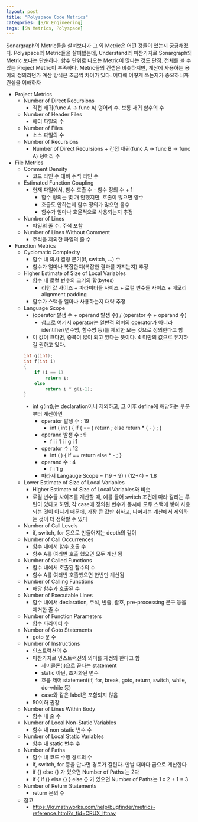 ```yaml
---
layout: post
title: "Polyspace Code Metrics"
categories: [S/W Engineering]
tags: [SW Metrics, Polyspace]
---
```


Sonargraph의 Metric들을 살펴보다가 그 외 Metric은 어떤 것들이 있는지 궁금해졌다. Polyspace의 Metric들을 살펴봤는데, Understand와 마찬가지로 Sonargraph의 Metric 보다는 단순하다. 함수 단위로 나오는 Metric이 많다는 것도 단점. 전체를 볼 수 있는 Project Metric이 부족하다. Metric들의 컨셉은 비슷하지만, 계산에 사용하는 용어의 정의라던가 계산 방식은 조금씩 차이가 있다. 어디에 어떻게 쓰는지가 중요하니까 컨셉을 이해하자

* Project Metrics
	* Number of Direct Recursions
		* 직접 재귀(func A -> func A) 덩어리 수. 보통 재귀 함수의 수
	* Number of Header Files
		* 헤더 파일의 수
	* Number of Files
		* 소스 파일의 수
	* Number of Recursions
		* Number of Direct Recursions + 간접 재귀(func A -> func B -> func A) 덩어리 수
* File Metrics
	* Comment Density
		* 코드 라인 수 대비 주석 라인 수
	* Estimated Function Coupling
		* 현재 파일에서, 함수 호출 수 - 함수 정의 수 + 1
			* 함수 정의는 몇 개 안했지만, 호출이 많으면 양수
			* 호출도 안하는데 함수 정의가 많으면 음수
			* 함수가 얼마나 효율적으로 사용되는지 추정
	* Number of Lines
		* 파일의 줄 수. 주석 포함
	* Number of Lines Without Comment
		* 주석을 제외한 파일의 줄 수
* Function Metrics
	* Cyclomatic Complexity
		* 함수 내 의사 결정 분기(if, switch, ...) 수
		* 함수가 얼마나 복잡한지(복잡한 결과를 가지는지) 추정
	* Higher Estimate of Size of Local Variables
		* 함수 내 로컬 변수의 크기의 합(bytes)
			* 리턴 값 사이즈 + 파라미터들 사이즈 + 로컬 변수들 사이즈 + 메모리 alignment padding
		* 함수가 스택을 얼마나 사용하는지 대략 추정
	* Language Scope
		* (operator 발생 수 + operand 발생 수) / (operator 수 + operand 수)
			* 참고로 여기서 operator는 일반적 의미의 operator가 아니라 identifier(변수명, 함수명 등)를 제외한 모든 것으로 정의한다고 함
		* 이 값이 크다면, 중복이 많이 되고 있다는 뜻이다. 4 미만의 값으로 유지하길 권하고 있다.
		```C
		int g(int);
		int f(int i)
		{
		    if (i == 1)
		        return i;
		    else
		        return i * g(i-1);
		}
		```
		* int g(int);는 declaration이니 제외하고, 그 이후 define에 해당하는 부분부터 계산하면
			* operator 발생 수 : 19
				* int ( int ) { if ( == ) return ; else return * ( - ) ; }
			* operand 발생 수 : 9
				* f i i 1 i i g i 1
			* operator 수 : 12
				* int ( ) { if == return else * - ; }
			* operand 수 : 4
				* f i 1 g
			* 따라서 Langauge Scope = (19 + 9) / (12+4) = 1.8
	* Lower Estimate of Size of Local Variables
		* Higher Estimate of Size of Local Variables와 비슷
		* 로컬 변수들 사이즈를 계산할 때, 예를 들어 switch 조건에 따라 갈리는 루틴이 있다고 하면, 각 case에 정의된 변수가 동시에 모두 스택에 쌓여 사용되는 것이 아니기 때문에, 가장 큰 값만 취하고, 나머지는 계산에서 제외하는 것이 더 정확할 수 있다
	* Number of Call Levels
		* if, switch, for 등으로 만들어지는 depth의 깊이
	* Number of Call Occurrences
		* 함수 내에서 함수 호출 수
		* 함수 A를 여러번 호출 했으면 모두 계산 됨
	* Number of Called Functions
		* 함수 내에서 호출된 함수의 수
		* 함수 A를 여러번 호출했으면 한번만 계산됨
	* Number of Calling Functions
		* 해당 함수가 호출된 수
	* Number of Executable Lines
		* 함수 내에서 declaration, 주석, 빈줄, 괄호, pre-processing 문구 등을 제거한 줄 수
	* Number of Function Parameters
		* 함수 파라미터 수
	* Number of Goto Statements
		* goto 문 수
	* Number of Instructions
		* 인스트럭션의 수
		* 마찬가지로 인스트럭션의 의미를 재정의 한다고 함
			* 세미콜론(;)으로 끝나는 statement
			* static 아닌, 초기화된 변수
			* 흐름 제어 statement(if, for, break, goto, return, switch, while, do-while 등)
			* case와 같은 label은 포함되지 않음
		* 50이하 권장
	* Number of Lines Within Body
		* 함수 내 줄 수
	* Number of Local Non-Static Variables
		* 함수 내 non-static 변수 수
	* Number of Local Static Variables
		* 함수 내 static 변수 수
	* Number of Paths
		* 함수 내 코드 수행 경로의 수
		* if, switch, for 등을 만나면 경로가 갈린다. 만날 때마다 곱으로 계산한다
		* if {} else {} 가 있으면 Number of Paths 는 2다
		* if { if {} else {} } else {} 가 있으면 Number of Paths는 1 x 2 + 1 = 3
	* Number of Return Statements
		* return 문의 수
	* 참고
		* https://kr.mathworks.com/help/bugfinder/metrics-reference.html?s_tid=CRUX_lftnav